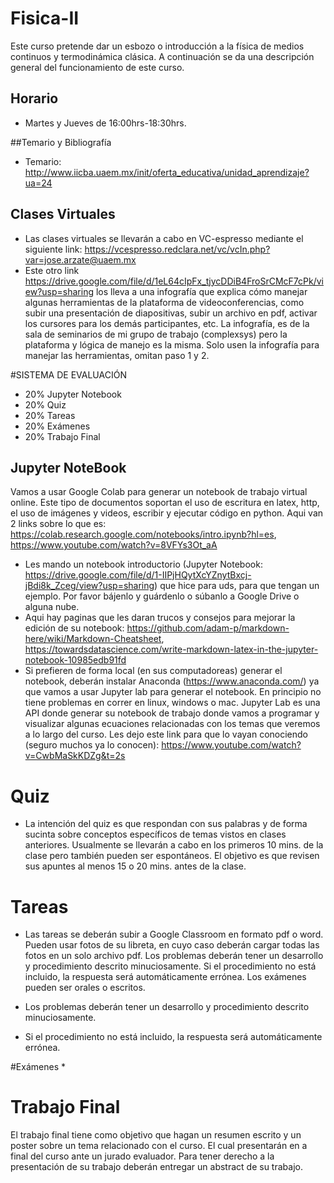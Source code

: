 # Fisica-II
Este curso pretende dar un esbozo o introducción a la física de medios continuos y termodinámica clásica. A continuación se da una descripción general del funcionamiento de este curso.

## Horario
* Martes y Jueves de 16:00hrs-18:30hrs.

##Temario y Bibliografía
* Temario: http://www.iicba.uaem.mx/init/oferta_educativa/unidad_aprendizaje?ua=24

## Clases Virtuales
* Las clases virtuales se llevarán a cabo en VC-espresso mediante el siguiente link: https://vcespresso.redclara.net/vc/vcIn.php?var=jose.arzate@uaem.mx
* Este otro link https://drive.google.com/file/d/1eL64cIpFx_tjycDDiB4FroSrCMcF7cPk/view?usp=sharing los lleva a una infografía que explica cómo manejar algunas herramientas de la plataforma de videoconferencias, como subir una presentación de diapositivas, subir un archivo en pdf, activar los cursores para los demás participantes, etc. La infografía, es de la sala de seminarios de mi grupo de trabajo (complexsys) pero la plataforma y lógica de manejo es la misma. Solo usen la infografía para manejar las herramientas, omitan paso 1 y 2.

#SISTEMA DE EVALUACIÓN
* 20% Jupyter Notebook
* 20% Quiz
* 20% Tareas 
* 20% Exámenes
* 20% Trabajo Final

## Jupyter NoteBook
Vamos a usar Google Colab para generar un notebook de trabajo virtual online. Este tipo de documentos soportan el uso de escritura en latex, http, el uso de imágenes y videos, escribir y ejecutar código en python. Aqui van 2 links sobre lo que es: https://colab.research.google.com/notebooks/intro.ipynb?hl=es, https://www.youtube.com/watch?v=8VFYs3Ot_aA
* Les mando un notebook  introductorio (Jupyter Notebook: https://drive.google.com/file/d/1-IIPjHQytXcYZnytBxcj-jBdi8k_Zceg/view?usp=sharing) que hice para uds, para que tengan un ejemplo. Por favor bájenlo y guárdenlo o súbanlo a Google Drive o alguna nube.
* Aqui hay paginas que les daran trucos y consejos para mejorar la edición de su notebook: https://github.com/adam-p/markdown-here/wiki/Markdown-Cheatsheet, https://towardsdatascience.com/write-markdown-latex-in-the-jupyter-notebook-10985edb91fd
* Si prefieren de forma local (en sus computadoreas) generar el notebook, deberán instalar Anaconda (https://www.anaconda.com/) ya que vamos a usar Jupyter lab para generar el notebook. En principio no tiene problemas en correr en linux, windows o mac. Jupyter Lab es una API donde generar su notebook de trabajo donde vamos a programar y visualizar algunas ecuaciones relacionadas con los temas que veremos a lo largo del curso. Les dejo este link para que lo vayan conociendo (seguro muchos ya lo conocen): https://www.youtube.com/watch?v=CwbMaSkKDZg&t=2s


# Quiz
* La intención del quiz es que respondan con sus palabras y de forma sucinta sobre conceptos específicos de temas vistos en clases anteriores. Usualmente se llevarán a cabo en los primeros 10 mins. de la clase pero también pueden ser espontáneos. El objetivo es que revisen sus apuntes al menos 15 o 20 mins. antes de la clase.

# Tareas
* Las tareas se deberán subir a Google Classroom en formato pdf o word. Pueden usar fotos de su libreta,  en  cuyo caso deberán cargar todas las fotos en un solo archivo pdf. Los problemas deberán tener un desarrollo y procedimiento descrito minuciosamente. Si el procedimiento no está incluido, la respuesta será automáticamente errónea.
Los exámenes pueden ser orales o escritos.

* Los problemas deberán tener un desarrollo y procedimiento descrito minuciosamente.
* Si el procedimiento no está incluido, la respuesta será automáticamente errónea.

#Exámenes
*

# Trabajo Final
El trabajo final tiene como objetivo que hagan un resumen escrito y un poster sobre un tema relacionado con el curso. El cual presentarán en a final del curso ante un jurado evaluador. Para tener derecho a la presentación de su trabajo deberán entregar un abstract de su trabajo.
